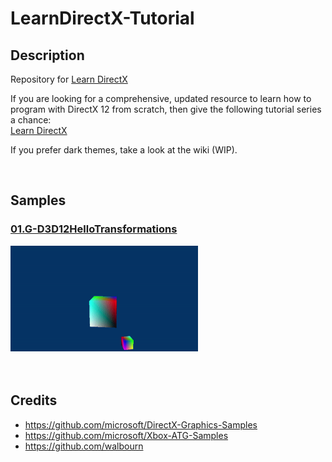 # LearnDirectX-Tutorial
## Description
Repository for [Learn DirectX](https://www.learndirectx.net/) <br />

If you are looking for a comprehensive, updated resource to learn how to program with DirectX 12 from scratch, then give the following tutorial series a chance: <br />
[Learn DirectX](https://www.learndirectx.net/) <br />

If you prefer dark themes, take a look at the wiki (WIP). <br />

<br>

## Samples
### [01.G-D3D12HelloTransformations](https://github.com/PAMinerva/LearnDirectX-Samples/tree/master/01G-D3D12HelloTransformations)
<!---
![](images/camera.gif) <br /><br />
-->
<img src="images/07.gif" alt="camera" width="300"/>  <br /><br /><br />

## Credits
* https://github.com/microsoft/DirectX-Graphics-Samples <br />
* https://github.com/microsoft/Xbox-ATG-Samples <br />
* https://github.com/walbourn
